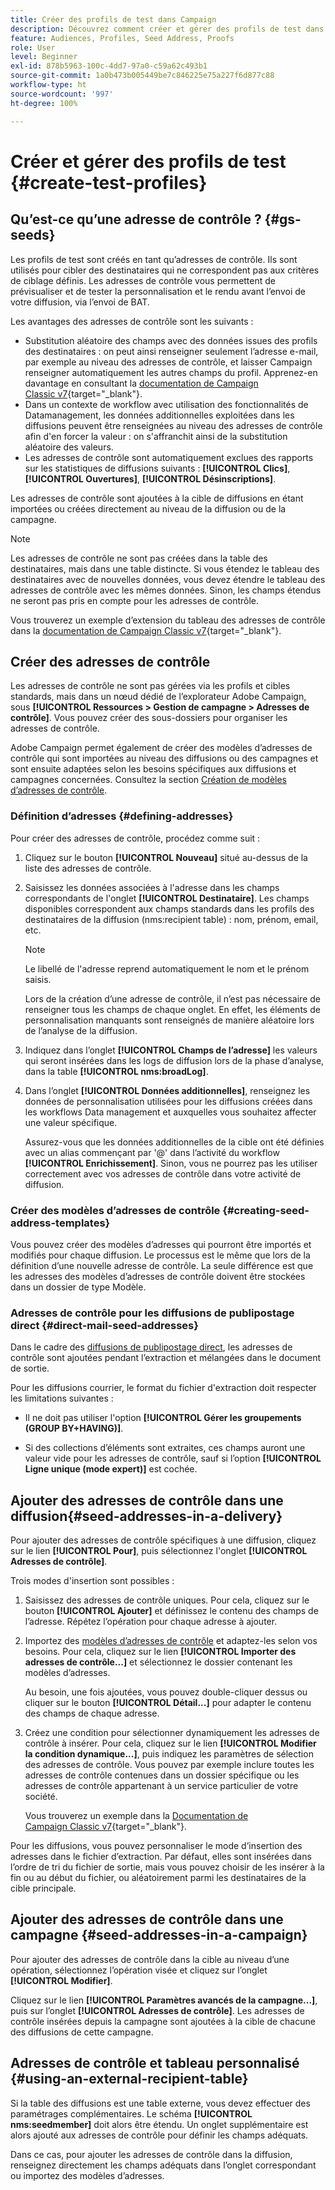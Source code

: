 ```yaml
---
title: Créer des profils de test dans Campaign
description: Découvrez comment créer et gérer des profils de test dans Adobe Campaign.
feature: Audiences, Profiles, Seed Address, Proofs
role: User
level: Beginner
exl-id: 878b5963-100c-4dd7-97a0-c59a62c493b1
source-git-commit: 1a0b473b005449be7c846225e75a227f6d877c88
workflow-type: ht
source-wordcount: '997'
ht-degree: 100%

---
```


# Créer et gérer des profils de test {#create-test-profiles}

## Qu’est-ce qu’une adresse de contrôle ? {#gs-seeds}

Les profils de test sont créés en tant qu’adresses de contrôle. Ils sont utilisés pour cibler des destinataires qui ne correspondent pas aux critères de ciblage définis. Les adresses de contrôle vous permettent de prévisualiser et de tester la personnalisation et le rendu avant l’envoi de votre diffusion, via l’envoi de BAT.

Les avantages des adresses de contrôle sont les suivants :

* Substitution aléatoire des champs avec des données issues des profils des destinataires : on peut ainsi renseigner seulement l’adresse e-mail, par exemple au niveau des adresses de contrôle, et laisser Campaign renseigner automatiquement les autres champs du profil. Apprenez-en davantage en consultant la [documentation de Campaign Classic v7](https://experienceleague.adobe.com/docs/campaign-classic/using/sending-messages/using-seed-addresses/use-case--selecting-seed-addresses-on-criteria.html?lang=fr){target="_blank"}.
* Dans un contexte de workflow avec utilisation des fonctionnalités de Datamanagement, les données additionnelles exploitées dans les diffusions peuvent être renseignées au niveau des adresses de contrôle afin d&#39;en forcer la valeur : on s&#39;affranchit ainsi de la substitution aléatoire des valeurs.
* Les adresses de contrôle sont automatiquement exclues des rapports sur les statistiques de diffusions suivants : **[!UICONTROL Clics]**, **[!UICONTROL Ouvertures]**, **[!UICONTROL Désinscriptions]**.

Les adresses de contrôle sont ajoutées à la cible de diffusions en étant importées ou créées directement au niveau de la diffusion ou de la campagne.

>[!NOTE]
>
>Les adresses de contrôle ne sont pas créées dans la table des destinataires, mais dans une table distincte. Si vous étendez le tableau des destinataires avec de nouvelles données, vous devez étendre le tableau des adresses de contrôle avec les mêmes données. Sinon, les champs étendus ne seront pas pris en compte pour les adresses de contrôle.
>
>Vous trouverez un exemple d’extension du tableau des adresses de contrôle dans la [documentation de Campaign Classic v7](https://experienceleague.adobe.com/docs/campaign-classic/using/sending-messages/using-seed-addresses/use-case--selecting-seed-addresses-on-criteria.html?lang=fr){target="_blank"}.



## Créer des adresses de contrôle

Les adresses de contrôle ne sont pas gérées via les profils et cibles standards, mais dans un nœud dédié de l’explorateur Adobe Campaign, sous **[!UICONTROL Ressources > Gestion de campagne > Adresses de contrôle]**. Vous pouvez créer des sous-dossiers pour organiser les adresses de contrôle.

Adobe Campaign permet également de créer des modèles dʼadresses de contrôle qui sont importées au niveau des diffusions ou des campagnes et sont ensuite adaptées selon les besoins spécifiques aux diffusions et campagnes concernées. Consultez la section [Création de modèles dʼadresses de contrôle](#creating-seed-address-templates).

### Définition dʼadresses {#defining-addresses}

Pour créer des adresses de contrôle, procédez comme suit :

1. Cliquez sur le bouton **[!UICONTROL Nouveau]** situé au-dessus de la liste des adresses de contrôle.
1. Saisissez les données associées à l&#39;adresse dans les champs correspondants de l&#39;onglet **[!UICONTROL Destinataire]**. Les champs disponibles correspondent aux champs standards dans les profils des destinataires de la diffusion (nms:recipient table) : nom, prénom, email, etc.

   >[!NOTE]
   >
   >Le libellé de l&#39;adresse reprend automatiquement le nom et le prénom saisis.
   >
   >Lors de la création d’une adresse de contrôle, il n’est pas nécessaire de renseigner tous les champs de chaque onglet. En effet, les éléments de personnalisation manquants sont renseignés de manière aléatoire lors de l’analyse de la diffusion.

1. Indiquez dans l’onglet **[!UICONTROL Champs de l’adresse]** les valeurs qui seront insérées dans les logs de diffusion lors de la phase d’analyse, dans la table **[!UICONTROL nms:broadLog]**.

1. Dans l’onglet **[!UICONTROL Données additionnelles]**, renseignez les données de personnalisation utilisées pour les diffusions créées dans les workflows Data management et auxquelles vous souhaitez affecter une valeur spécifique.

   Assurez-vous que les données additionnelles de la cible ont été définies avec un alias commençant par &#39;@&#39; dans l’activité du workflow **[!UICONTROL Enrichissement]**. Sinon, vous ne pourrez pas les utiliser correctement avec vos adresses de contrôle dans votre activité de diffusion.

### Créer des modèles d’adresses de contrôle {#creating-seed-address-templates}

Vous pouvez créer des modèles d’adresses qui pourront être importés et modifiés pour chaque diffusion. Le processus est le même que lors de la définition d’une nouvelle adresse de contrôle. La seule différence est que les adresses des modèles d’adresses de contrôle doivent être stockées dans un dossier de type Modèle.

### Adresses de contrôle pour les diffusions de publipostage direct {#direct-mail-seed-addresses}

Dans le cadre des [diffusions de publipostage direct](../send/direct-mail.md), les adresses de contrôle sont ajoutées pendant l’extraction et mélangées dans le document de sortie.

Pour les diffusions courrier, le format du fichier d&#39;extraction doit respecter les limitations suivantes :

* Il ne doit pas utiliser l&#39;option **[!UICONTROL Gérer les groupements (GROUP BY+HAVING)]**.

* Si des collections d’éléments sont extraites, ces champs auront une valeur vide pour les adresses de contrôle, sauf si l’option **[!UICONTROL Ligne unique (mode expert)]** est cochée.

## Ajouter des adresses de contrôle dans une diffusion{#seed-addresses-in-a-delivery}

Pour ajouter des adresses de contrôle spécifiques à une diffusion, cliquez sur le lien **[!UICONTROL Pour]**, puis sélectionnez l&#39;onglet **[!UICONTROL Adresses de contrôle]**.

Trois modes d&#39;insertion sont possibles :

1. Saisissez des adresses de contrôle uniques.  Pour cela, cliquez sur le bouton **[!UICONTROL Ajouter]** et définissez le contenu des champs de l’adresse. Répétez l’opération pour chaque adresse à ajouter.

1. Importez des [modèles d’adresses de contrôle](#creating-seed-address-template) et adaptez-les selon vos besoins. Pour cela, cliquez sur le lien **[!UICONTROL Importer des adresses de contrôle...]** et sélectionnez le dossier contenant les modèles d’adresses.

   Au besoin, une fois ajoutées, vous pouvez double-cliquer dessus ou cliquer sur le bouton **[!UICONTROL Détail...]** pour adapter le contenu des champs de chaque adresse.

1. Créez une condition pour sélectionner dynamiquement les adresses de contrôle à insérer. Pour cela, cliquez sur le lien **[!UICONTROL Modifier la condition dynamique...]**, puis indiquez les paramètres de sélection des adresses de contrôle. Vous pouvez par exemple inclure toutes les adresses de contrôle contenues dans un dossier spécifique ou les adresses de contrôle appartenant à un service particulier de votre société.

   Vous trouverez un exemple dans la [Documentation de Campaign Classic v7](https://experienceleague.adobe.com/docs/campaign-classic/using/sending-messages/using-seed-addresses/use-case--selecting-seed-addresses-on-criteria.html?lang=fr){target="_blank"}.

Pour les diffusions, vous pouvez personnaliser le mode d’insertion des adresses dans le fichier d’extraction. Par défaut, elles sont insérées dans l’ordre de tri du fichier de sortie, mais vous pouvez choisir de les insérer à la fin ou au début du fichier, ou aléatoirement parmi les destinataires de la cible principale.

## Ajouter des adresses de contrôle dans une campagne {#seed-addresses-in-a-campaign}

Pour ajouter des adresses de contrôle dans la cible au niveau d’une opération, sélectionnez l’opération visée et cliquez sur l’onglet **[!UICONTROL Modifier]**.

Cliquez sur le lien **[!UICONTROL Paramètres avancés de la campagne...]**, puis sur l’onglet **[!UICONTROL Adresses de contrôle]**. Les adresses de contrôle insérées depuis la campagne sont ajoutées à la cible de chacune des diffusions de cette campagne.

## Adresses de contrôle et tableau personnalisé {#using-an-external-recipient-table}

Si la table des diffusions est une table externe, vous devez effectuer des paramétrages complémentaires. Le schéma **[!UICONTROL nms:seedmember]** doit alors être étendu. Un onglet supplémentaire est alors ajouté aux adresses de contrôle pour définir les champs adéquats.

Dans ce cas, pour ajouter les adresses de contrôle dans la diffusion, renseignez directement les champs adéquats dans l’onglet correspondant ou importez des modèles d’adresses.

<!--The **nms:seedMember** schema extension is [this section](../../configuration/using/seed-addresses.md).-->
